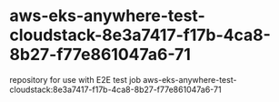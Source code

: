 # aws-eks-anywhere-test-cloudstack-8e3a7417-f17b-4ca8-8b27-f77e861047a6-71
repository for use with E2E test job aws-eks-anywhere-test-cloudstack:8e3a7417-f17b-4ca8-8b27-f77e861047a6-71
